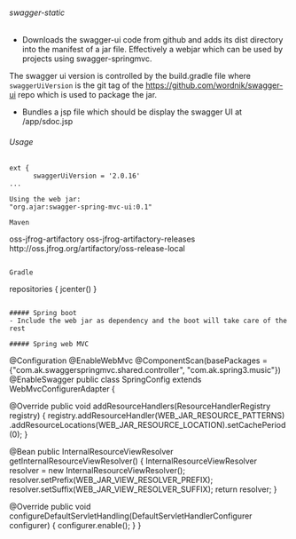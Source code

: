 ###### swagger-static

- Downloads the swagger-ui code from github and adds its dist directory into the manifest of a jar file.
Effectively a webjar which can be used by projects using swagger-springmvc.

The swagger ui version is controlled by the build.gradle file where `swaggerUiVersion` is the git tag of the
https://github.com/wordnik/swagger-ui repo which is used to package the jar.
 
- Bundles a jsp file which should be display the swagger UI at <host>/app/sdoc.jsp
  
###### Usage
 
```
ext {
      swaggerUiVersion = '2.0.16'
...

Using the web jar:
"org.ajar:swagger-spring-mvc-ui:0.1"

Maven
```
<repository>
        <id>oss-jfrog-artifactory</id>
        <name>oss-jfrog-artifactory-releases</name>
        <url>http://oss.jfrog.org/artifactory/oss-release-local</url>
    </repository>

```

Gradle
```
repositories {
    jcenter()
}
```

##### Spring boot
- Include the web jar as dependency and the boot will take care of the rest

##### Spring web MVC
```
@Configuration
@EnableWebMvc
@ComponentScan(basePackages = {"com.ak.swaggerspringmvc.shared.controller", "com.ak.spring3.music"})
@EnableSwagger
public class SpringConfig extends WebMvcConfigurerAdapter {

  @Override
  public void addResourceHandlers(ResourceHandlerRegistry registry) {
    registry.addResourceHandler(WEB_JAR_RESOURCE_PATTERNS)
            .addResourceLocations(WEB_JAR_RESOURCE_LOCATION).setCachePeriod(0);
  }

  @Bean
  public InternalResourceViewResolver getInternalResourceViewResolver() {
    InternalResourceViewResolver resolver = new InternalResourceViewResolver();
    resolver.setPrefix(WEB_JAR_VIEW_RESOLVER_PREFIX);
    resolver.setSuffix(WEB_JAR_VIEW_RESOLVER_SUFFIX);
    return resolver;
  }

  @Override
  public void configureDefaultServletHandling(DefaultServletHandlerConfigurer configurer) {
    configurer.enable();
  }
}
```